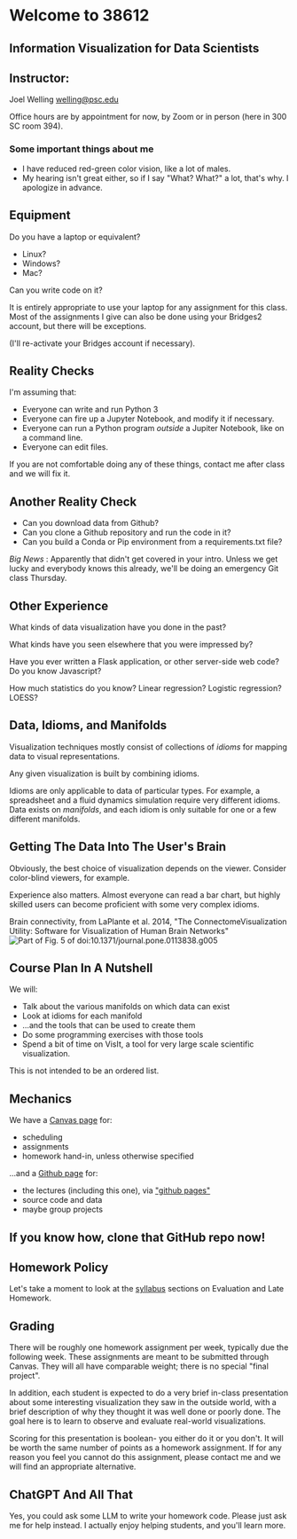 # Welcome to 38612 #
## Information Visualization for Data Scientists ##



## Instructor: ##
Joel Welling
welling@psc.edu

Office hours are by appointment for now, by Zoom or in person (here in 300 SC room 394).


### Some important things about me ###

* I have reduced red-green color vision, like a lot of males.
* My hearing isn't great either, so if I say "What? What?" a lot, that's why.
I apologize in advance.



## Equipment ##
Do you have a laptop or equivalent?
* Linux?
* Windows?
* Mac?

Can you write code on it?

It is entirely appropriate to use your laptop for any assignment for this class.
Most of the assignments I give can also be done using your Bridges2 account, but
there will be exceptions.


(I'll re-activate your Bridges account if necessary).



## Reality Checks ##
I'm assuming that:
* Everyone can write and run Python 3
* Everyone can fire up a Jupyter Notebook, and modify it if
necessary.
* Everyone can run a Python program *outside* a Jupiter
Notebook, like on a command line.
* Everyone can edit files.

If you are not comfortable doing any of these things, contact me after
class and we will fix it.



## Another Reality Check ##
* Can you download data from Github?
* Can you clone a Github repository and run the code in it?
* Can  you build a Conda or Pip environment from a requirements.txt file?

_Big News_ : Apparently that didn't get covered in your intro.
Unless we get lucky and everybody knows this already, we'll be doing an emergency Git class Thursday.



## Other Experience ##

What kinds of data visualization have you done in the past?

What kinds have you seen elsewhere that you were impressed by?

Have you ever written a Flask application, or other server-side web code?  Do you
know Javascript?

How much statistics do you know?  Linear regression? Logistic regression? LOESS?



## Data, Idioms, and Manifolds ##

Visualization techniques mostly consist of collections of *idioms* for
mapping data to visual representations.

Any given visualization is built by combining idioms.

Idioms are only applicable to data of particular types.  For example,
a spreadsheet and a fluid dynamics simulation require very different
idioms.  Data exists on *manifolds*, and each idiom is only suitable
for one or a few different manifolds.



## Getting The Data Into The User's Brain ##

Obviously, the best choice of visualization depends on the viewer.
Consider color-blind viewers, for example.

Experience also matters.  Almost everyone can read a bar chart, but
highly skilled users can become proficient with some very complex
idioms.


<span class=tinytext>Brain connectivity, from LaPlante et al. 2014, "The ConnectomeVisualization 
Utility: Software for Visualization of Human Brain Networks"</span>
<span class='image60'>
![Part of Fig. 5 of doi:10.1371/journal.pone.0113838.g005](images/10.1371_journal.pone.0113838_fig_5.png)
</span>



## Course Plan In A Nutshell ##

We will:
* Talk about the various manifolds on which data can exist
* Look at idioms for each manifold
* ...and the tools that can be used to create them
* Do some programming exercises with those tools
* Spend a bit of time on VisIt, a tool for very large scale
scientific visualization.


This is not intended to be an ordered list.



## Mechanics ##

We have a <a href="https://canvas.cmu.edu/courses/26411/pages/course-intro?module_item_id=4978482" target="_blank">Canvas page</a> for:
* scheduling
* assignments
* homework hand-in, unless otherwise specified

...and a <a href="https://github.com/jswelling/CMU-MS-DAS-Vis-S24" target="_blank">Github page</a> for:
* the lectures (including this one), via <a href="https://jswelling.github.io/CMU-MS-DAS-Vis-S24/" target="_blank">"github pages"</a>
* source code and data
* maybe group projects


## If you know how, clone that GitHub repo now!



## Homework Policy ##

Let's take a moment to look at the [syllabus](https://canvas.cmu.edu/courses/34235/assignments/syllabus) sections on Evaluation and Late Homework.



## Grading ##

There will be roughly one homework assignment per week, typically due the following week.
These assignments are meant to be submitted through Canvas.  They will all have comparable
weight; there is no special "final project".


In addition, each student is expected to do a very brief in-class presentation about some interesting visualization they saw in the
outside world, with a brief description of why they thought it was well done or poorly done.  The goal here is to learn to observe
and evaluate real-world visualizations.


Scoring for this presentation is boolean- you either do it or you
don't.  It will be worth the same number of points as a homework
assignment.  If for any reason you feel you cannot do this assignment,
please contact me and we will find an appropriate alternative.



## ChatGPT And All That ##

Yes, you could ask some LLM to write your homework code. Please just ask me for
help instead.  I actually enjoy helping students, and you'll learn more.

